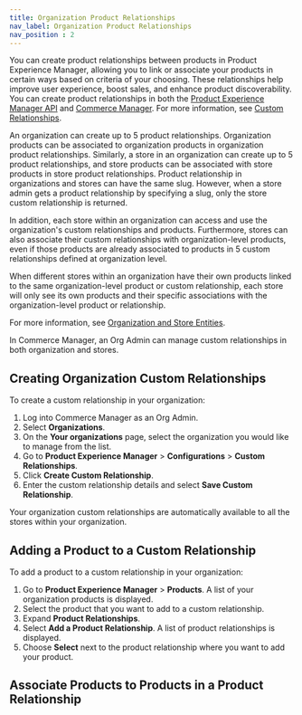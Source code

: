 ```yaml
---
title: Organization Product Relationships
nav_label: Organization Product Relationships
nav_position : 2
---
```


You can create product relationships between products in Product Experience Manager, allowing you to link or associate your products in certain ways based on criteria of your choosing. These relationships help improve user experience, boost sales, and enhance product discoverability. You can create product relationships in both the [Product Experience Manager API](/docs/api/pxm/products/product-experience-manager-introduction) and [Commerce Manager](/ui). For more information, see [Custom Relationships](/docs/partials/pxm/custom-relationships/croverview).

An organization can create up to 5 product relationships. Organization products can be associated to organization products in organization product relationships. Similarly, a store in an organization can create up to 5 product relationships, and store products can be associated with store products in store product relationships. Product relationship in organizations and stores can have the same slug. However, when a store admin gets a product relationship by specifying a slug, only the store custom relationship is returned.

In addition, each store within an organization can access and use the organization's custom relationships and products. Furthermore, stores can also associate their custom relationships with organization-level products, even if those products are already associated to products in 5 custom relationships defined at organization level.

When different stores within an organization have their own products linked to the same organization-level product or custom relationship, each store will only see its own products and their specific associations with the organization-level product or relationship.

For more information, see [Organization and Store Entities](/guides/key-concepts/organizations/org-level-entities).

In Commerce Manager, an Org Admin can manage custom relationships in both organization and stores.

## Creating Organization Custom Relationships

To create a custom relationship in your organization:

1. Log into Commerce Manager as an Org Admin.
1. Select **Organizations**.
1. On the **Your organizations** page, select the organization you would like to manage from the list.
1. Go to **Product Experience Manager** > **Configurations** > **Custom Relationships**.
1. Click **Create Custom Relationship**.
1. Enter the custom relationship details and select **Save Custom Relationship**.

Your organization custom relationships are automatically available to all the stores within your organization.

## Adding a Product to a Custom Relationship

To add a product to a custom relationship in your organization:

1. Go to **Product Experience Manager** > **Products**. A list of your organization products is displayed.
1. Select the product that you want to add to a custom relationship.
1. Expand **Product Relationships**.
1. Select **Add a Product Relationship**. A list of product relationships is displayed.
1. Choose **Select** next to the product relationship where you want to add your product. 

## Associate Products to Products in a Product Relationship




